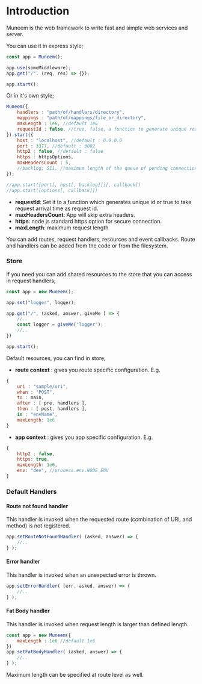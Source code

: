 # Introduction

Muneem is the web framework to write fast and simple web services and server.

You can use it in express style;

```JavaScript
const app = Muneem();

app.use(someMiddleware);
app.get("/". (req, res) => {});

app.start();
```

Or in it's own style;

```JavaScript
Muneem({
    handlers : "path/of/handlers/directory",
    mappings : "path/of/mappings/file_or_directory",
    maxLength : 1e6, //default 1e6
    requestId : false, //true, false, a function to generate unique request id
}).start({
    host : "localhost", //default : 0.0.0.0
    port : 3377, //default : 3002
    http2 : false, //default : false
    https : httpsOptions,
    maxHeadersCount : 5,
    //backlog: 511, //maximum length of the queue of pending connections
});

//app.start([port[, host[, backlog]]][, callback])
//app.start([options[, callback]])
```

* **requestId**: Set it to a function which generates unique id or true to take request arrival time as request id.
* **maxHeadersCount**: App will skip extra headers.
* **https**: node js standard https option for secure connection.
* **maxLength**: maximum request length

You can add routes, request handlers, resources and event callbacks. Route and handlers can be added from the code or from the filesystem.

### Store

If you need you can add shared resources to the store that you can access in request handlers;

```JavaScript
const app = new Muneem();

app.set("logger", logger);

app.get("/", (asked, answer, giveMe ) => {
    //..
    const logger = giveMe("logger");
    //..
})

app.start();
```

Default resources, you can find in store;

* **route context** : gives you route specific configuration. E.g.

```js
{
    uri : "sample/uri", 
    when : "POST", 
    to : main, 
    after : [ pre, handlers ], 
    then : [ post, handlers ], 
    in : "envName",
    maxLength: 1e6
}
```

* **app context** : gives you app specific configuration. E.g.
```js
{
    http2 : false,
    https: true,
    maxLength: 1e6,
    env: "dev", //process.env.NODE_ENV
}
```

### Default Handlers

#### Route not found handler
This handler is invoked when the requested route (combination of URL and method) is not registered.

```JavaScript
app.setRouteNotFoundHandler( (asked, answer) => {
    //..
} );
```

#### Error handler
This handler is invoked when an unexpected error is thrown.

```JavaScript
app.setErrorHandler( (err, asked, answer) => {
    //..
} );
```

#### Fat Body handler
This handler is invoked when request length is larger than defined length.

```JavaScript
const app = new Muneem({
    maxLength : 1e6 //default 1e6
})
app.setFatBodyHandler( (asked, answer) => {
    //..
} );
```

Maximum length can be specified at route level as well.